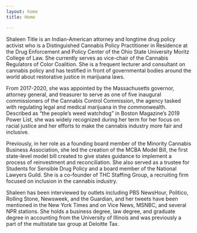 ```yaml
---
layout: home
title: Home

---
```

<aside class="home__intro"> <figure class="home__avatar"></figure></aside> Shaleen Title is an Indian-American attorney and longtime drug policy activist who is a Distinguished Cannabis Policy Practitioner in Residence at the Drug Enforcement and Policy Center of the Ohio State University Moritz College of Law. She currently serves as vice-chair of the Cannabis Regulators of Color Coalition. She is a frequent lecturer and consultant on cannabis policy and has testified in front of governmental bodies around the world about restorative justice in marijuana laws.

From 2017-2020, she was appointed by the Massachusetts governor, attorney general, and treasurer to serve as one of five inaugural commissioners of the Cannabis Control Commission, the agency tasked with regulating legal and medical marijuana in the commonwealth. Described as “the people’s weed watchdog” in Boston Magazine’s 2019 Power List, she was widely recognized during her term for her focus on racial justice and her efforts to make the cannabis industry more fair and inclusive.

Previously, in her role as a founding board member of the Minority Cannabis Business Association, she led the creation of the MCBA Model Bill, the first state-level model bill created to give states guidance to implement a process of reinvestment and reconciliation. She also served as a trustee for Students for Sensible Drug Policy and a board member of the National Lawyers Guild. She is a co-founder of THC Staffing Group, a recruiting firm focused on inclusion in the cannabis industry.

Shaleen has been interviewed by outlets including PBS NewsHour, Politico, Rolling Stone, Newsweek, and the Guardian, and her tweets have been mentioned in the New York Times and on Vice News, MSNBC, and several NPR stations. She holds a business degree, law degree, and graduate degree in accounting from the University of Illinois and was previously a part of the multistate tax group at Deloitte Tax. 